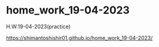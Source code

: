 # home_work_19-04-2023
H.W:19-04-2023(practice)

https://shimantoshishir01.github.io/home_work_19-04-2023/
